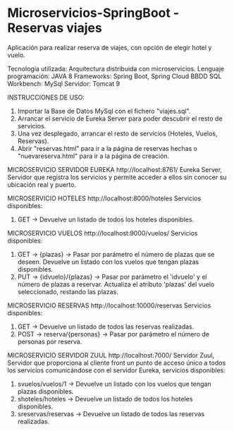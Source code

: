 # Microservicios-SpringBoot - Reservas viajes
Aplicación para realizar reserva de viajes, con opción de elegir hotel y vuelo.

Tecnología utilizada: Arquitectura distribuida con microservicios. Lenguaje programación: JAVA 8 Frameworks: Spring Boot, Spring Cloud BBDD SQL Workbench: MySql Servidor: Tomcat 9

INSTRUCCIONES DE USO: 
 1. Importar la Base de Datos MySql con el fichero "viajes.sql".
 2. Arrancar el servicio de Eureka Server para poder descubrir el resto de servicios.
 3. Una vez desplegado, arrancar el resto de servicios (Hoteles, Vuelos, Reservas).
 4. Abrir "reservas.html" para ir a la página de reservas hechas o "nuevareserva.html" para ir a la página de creación.

MICROSERVICIO SERVIDOR EUREKA http://localhost:8761/ Eureka Server, Servidor que registra los servicios y permite acceder a ellos sin conocer su ubicación real y puerto.

MICROSERVICIO HOTELES http://localhost:8000/hoteles Servicios disponibles: 
 1. GET -> Devuelve un listado de todos los hoteles disponibles.

MICROSERVICIO VUELOS http://localhost:9000/vuelos/ Servicios disponibles: 
 1. GET -> {plazas} -> Pasar por parámetro el número de plazas que se deseen. Devuelve un listado con los vuelos que tengan plazas disponibles. 
 2. PUT -> {idvuelo}/{plazas} -> Pasar por parámetro el 'idvuelo' y el número de plazas a reservar. Actualiza el atributo 'plazas' del vuelo seleccionado, restando las plazas.

MICROSERVICIO RESERVAS http://localhost:10000/reservas Servicios disponibles: 
 1. GET -> Devuelve un listado de todos las reservas realizadas. 
 2. POST -> reserva/{personas} -> Pasar por parámetro el número de personas por reserva.

MICROSERVICIO SERVIDOR ZUUL http://localhost:7000/ Servidor Zuul, Servidor que proporciona al cliente front un punto de acceso único a todos los servicios comunicándose con el servidor Eureka, servicios disponibles:
 1. svuelos/vuelos/1 -> Devuelve un listado con los vuelos que tengan plazas disponibles. 
 2. shoteles/hoteles -> Devuelve un listado de todos los hoteles disponibles. 
 3. sreservas/reservas -> Devuelve un listado de todos las reservas realizadas.
